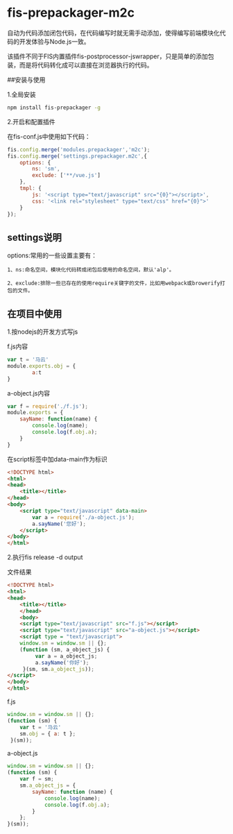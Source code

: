 fis-prepackager-m2c
==============================

自动为代码添加闭包代码，在代码编写时就无需手动添加，使得编写前端模块化代码的开发体验与Node.js一致。

该插件不同于FIS内置插件fis-postprocessor-jswrapper，只是简单的添加包装，而是将代码转化成可以直接在浏览器执行的代码。

##安装与使用

1.全局安装

```bash
npm install fis-prepackager -g
```

2.开启和配置插件

在fis-conf.js中使用如下代码：

```javascript
fis.config.merge('modules.prepackager','m2c');
fis.config.merge('settings.prepackager.m2c',{
	options: {
		ns: 'sm',
		exclude: ['**/vue.js']
	},
	tmpl: {
		js: '<script type="text/javascript" src="{0}"></script>',
		css: '<link rel="stylesheet" type="text/css" href="{0}">'
	}
});
```
## settings说明
options:常用的一些设置主要有：

	1、ns:命名空间，模块化代码转成闭包后使用的命名空间，默认'alp'。

	2、exclude:排除一些已存在的使用require关键字的文件，比如用webpack或browerify打包的文件。
	

## 在项目中使用

1.按nodejs的开发方式写js

f.js内容
```javascript
var t = '马云'
module.exports.obj = {
		a:t
}
```

a-object.js内容
```javascript
var f = require('./f.js');
module.exports = {
	sayName: function(name) {
		console.log(name);
		console.log(f.obj.a);
	}
}
```

在script标签中加data-main作为标识

```html
<!DOCTYPE html>
<html>
<head>
	<title></title>
</head>
<body>
	<script type="text/javascript" data-main>
		var a = require('./a-object.js');
		a.sayName('您好');
	</script>
</body>
</html>
```


2.执行fis release -d output

文件结果
```html
<!DOCTYPE html>
<html>
<head>
	<title></title>
	</head>
	<body>
	<script type="text/javascript" src="f.js"></script>
	<script type="text/javascript" src="a-object.js"></script>
	<script type = "text/javascript">
	window.sm = window.sm || {};
	(function (sm, a_object_js) {
		 var a = a_object_js;
	     a.sayName('你好');
	 }(sm, sm.a_object_js));
</script>
</body>
</html>
```
f.js
```javascript
window.sm = window.sm || {};
(function (sm) {
	var t = '马云'
	sm.obj = { a: t };
 }(sm));
```

a-object.js
```javascript
window.sm = window.sm || {};
(function (sm) {
	var f = sm;
	sm.a_object_js = {
		sayName: function (name) {
			console.log(name);
			console.log(f.obj.a);
		}
	};
}(sm));
```

	






